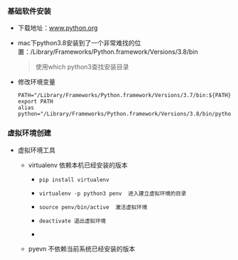 ### 基础软件安装

+ 下载地址：www.python.org

+ mac下python3.8安装到了一个非常难找的位置：/Library/Frameworks/Python.framework/Versions/3.8/bin

  > 使用which python3查找安装目录

+ 修改环境变量

  ```
  PATH="/Library/Frameworks/Python.framework/Versions/3.7/bin:${PATH}"
  export PATH
  alias python="/Library/Frameworks/Python.framework/Versions/3.8/bin/python3.7"
  ```





###  虚拟环境创建

+ 虚拟环境工具

  + virtualenv 依赖本机已经安装的版本

    + ```
      pip install virtualenv
      ```

    + ```
      virtualenv -p python3 penv  进入建立虚拟环境的目录
      ```

    + ```
      source penv/bin/active  激活虚拟环境
      ```

    + ```
      deactivate 退出虚拟环境
      ```

    + 

  + pyevn 不依赖当前系统已经安装的版本

